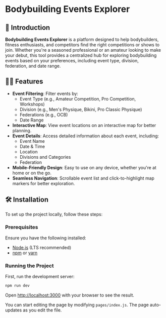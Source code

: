# Bodybuilding Events Explorer

## 🚀 Introduction

**Bodybuilding Events Explorer** is a platform designed to help bodybuilders, fitness enthusiasts, and competitors find the right competitions or shows to join. Whether you're a seasoned professional or an amateur looking to make your debut, this tool provides a centralized hub for exploring bodybuilding events based on your preferences, including event type, division, federation, and date range.

## 🏋️‍♂️ Features

- **Event Filtering**: Filter events by:
  - Event Type (e.g., Amateur Competition, Pro Competition, Workshops)
  - Division (e.g., Men's Physique, Bikini, Pro Classic Physique)
  - Federations (e.g., OCB)
  - Date Range
- **Interactive Map**: View event locations on an interactive map for better planning.
- **Event Details**: Access detailed information about each event, including:
  - Event Name
  - Date & Time
  - Location
  - Divisions and Categories
  - Federation
- **Mobile-Friendly Design**: Easy to use on any device, whether you're at home or on the go.
- **Seamless Navigation**: Scrollable event list and click-to-highlight map markers for better exploration.


## 🛠️ Installation

To set up the project locally, follow these steps:

### Prerequisites

Ensure you have the following installed:
- [Node.js](https://nodejs.org/) (LTS recommended)
- [npm](https://www.npmjs.com/) or [yarn](https://yarnpkg.com/)


### Running the Project
First, run the development server:

```bash
npm run dev
```

Open [http://localhost:3000](http://localhost:3000) with your browser to see the result.

You can start editing the page by modifying `pages/index.js`. The page auto-updates as you edit the file.
